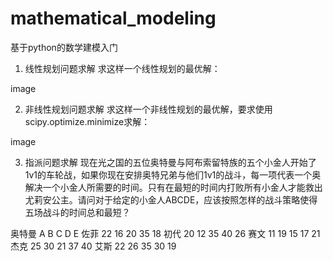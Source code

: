 # mathematical_modeling
基于python的数学建模入门
1. 线性规划问题求解
求这样一个线性规划的最优解：

image

2. 非线性规划问题求解
求这样一个非线性规划的最优解，要求使用scipy.optimize.minimize求解：

image

3. 指派问题求解
现在光之国的五位奥特曼与阿布索留特族的五个小金人开始了1v1的车轮战，如果你现在安排奥特兄弟与他们1v1的战斗，每一项代表一个奥解决一个小金人所需要的时间。只有在最短的时间内打败所有小金人才能救出尤莉安公主。请问对于给定的小金人ABCDE，应该按照怎样的战斗策略使得五场战斗的时间总和最短？

奥特曼	A	B	C	D	E
佐菲	22	16	20	35	18
初代	20	12	35	40	26
赛文	11	19	15	17	21
杰克	25	30	21	37	40
艾斯	22	26	35	30	19
